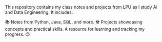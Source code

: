 This repository contains my class notes and projects from LPU as I study AI and Data Engineering. It includes:

📚 Notes from Python, Java, SQL, and more.
🛠️ Projects showcasing concepts and practical skills.
A resource for learning and tracking my progress. 😊
